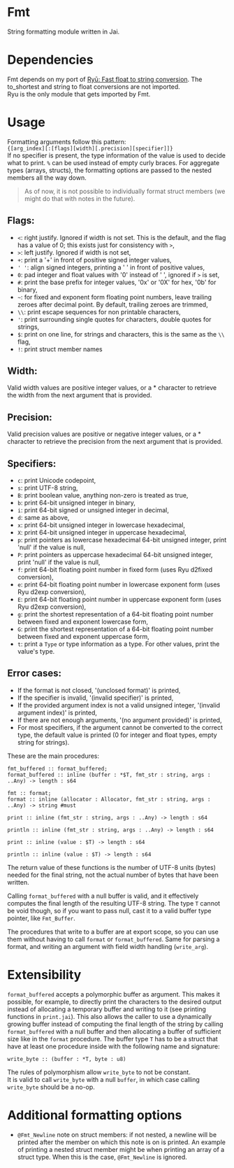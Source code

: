 # Fmt

String formatting module written in Jai.

# Dependencies
Fmt depends on my port of [Ryū: Fast float to string conversion](https://github.com/ostef/jai-ryu). The to_shortest and string to float conversions are not imported.  
Ryu is the only module that gets imported by Fmt.

# Usage
Formatting arguments follow this pattern:  
`{[arg_index][:[flags][width][.precision][specifier]]}`  
If no specifier is present, the type information of the value is used to decide what to print. `%` can be used instead of empty curly braces.
For aggregate types (arrays, structs), the formatting options are passed to the nested members all the way down.  
> As of now, it is not possible to individually format struct members (we might do that with notes in the future).  

## Flags:
* `<`: right justify. Ignored if width is not set. This is the default, and the flag has a value of 0; this exists just for consistency with `>`,
* `>`: left justify. Ignored if width is not set,
* `+`: print a '+' in front of positive signed integer values,
* `' '`: align signed integers, printing a ' ' in front of positive values,
* `0`: pad integer and float values with '0' instead of ' ', ignored if `>` is set,
* `#`: print the base prefix for integer values, '0x' or '0X' for hex, '0b' for binary,
* `~`: for fixed and exponent form floating point numbers, leave trailing zeroes after decimal point. By default, trailing zeroes are trimmed,
* `\\`: print escape sequences for non printable characters,
* `'`: print surrounding single quotes for characters, double quotes for strings,
* `$`: print on one line, for strings and characters, this is the same as the `\\` flag,
* `!`: print struct member names

## Width:
Valid width values are positive integer values, or a * character to retrieve the width from the next argument that is provided.

## Precision:
Valid precision values are positive or negative integer values, or a * character to retrieve the precision from the next argument that is provided.

## Specifiers:
* `c`: print Unicode codepoint,
* `s`: print UTF-8 string,
* `B`: print boolean value, anything non-zero is treated as true,
* `b`: print 64-bit unsigned integer in binary,
* `i`: print 64-bit signed or unsigned integer in decimal,
* `d`: same as above,
* `x`: print 64-bit unsigned integer in lowercase hexadecimal,
* `X`: print 64-bit unsigned integer in uppercase hexadecimal,
* `p`: print pointers as lowercase hexadecimal 64-bit unsigned integer, print 'null' if the value is null,
* `P`: print pointers as uppercase hexadecimal 64-bit unsigned integer, print 'null' if the value is null,
* `f`: print 64-bit floating point number in fixed form (uses Ryu d2fixed conversion),
* `e`: print 64-bit floating point number in lowercase exponent form (uses Ryu d2exp conversion),
* `E`: print 64-bit floating point number in uppercase exponent form (uses Ryu d2exp conversion),
* `g`: print the shortest representation of a 64-bit floating point number between fixed and exponent lowercase form,
* `G`: print the shortest representation of a 64-bit floating point number between fixed and exponent uppercase form,
* `t`: print a `Type` or type information as a type. For other values, print the value's type.

## Error cases:
* If the format is not closed, '(unclosed format)' is printed,
* If the specifier is invalid, '(invalid specifier)' is printed,
* If the provided argument index is not a valid unsigned integer, '(invalid argument index)' is printed,
* If there are not enough arguments, '(no argument provided)' is printed,
* For most specifiers, if the argument cannot be converted to the correct type, the default value is printed (0 for integer and float types, empty string for strings).

These are the main procedures:
```jai
fmt_buffered :: format_buffered;
format_buffered :: inline (buffer : *$T, fmt_str : string, args : ..Any) -> length : s64
```
```jai
fmt :: format;
format :: inline (allocator : Allocator, fmt_str : string, args : ..Any) -> string #must
```
```jai
print :: inline (fmt_str : string, args : ..Any) -> length : s64
```
```jai
println :: inline (fmt_str : string, args : ..Any) -> length : s64
```
```jai
print :: inline (value : $T) -> length : s64
```
```jai
println :: inline (value : $T) -> length : s64
```

The return value of these functions is the number of UTF-8 units (bytes) needed for the final string, not the actual number of bytes that have been written.

Calling `format_buffered` with a null buffer is valid, and it effectively computes the final length of the resulting UTF-8 string. The type `T` cannot be void though, so if you want to pass null, cast it to a valid buffer type pointer, like `Fmt_Buffer`.

The procedures that write to a buffer are at export scope, so you can use them without having to call `format` or `format_buffered`. Same for parsing a format, and writing an argument with field width handling (`write_arg`).

# Extensibility
`format_buffered` accepts a polymorphic buffer as argument.
This makes it possible, for example, to directly print the characters to the desired output instead of allocating a temporary buffer and writing to it (see printing functions in `print.jai`).
This also allows the caller to use a dynamically growing buffer instead of computing the final length of the string by calling `format_buffered` with a null buffer and then allocating a buffer of sufficient size like in the `format` procedure.
The buffer type `T` has to be a struct that have at least one procedure inside with the following name and signature:
```jai
write_byte :: (buffer : *T, byte : u8)
```
The rules of polymorphism allow `write_byte` to not be constant.  
It is valid to call `write_byte` with a null `buffer`, in which case calling `write_byte` should be a no-op.

# Additional formatting options
* `@Fmt_Newline` note on struct members: if not nested, a newline will be printed after the member on which this note is on is printed.
An example of printing a nested struct member might be when printing an array of a struct type. When this is the case, `@Fmt_Newline` is ignored.
